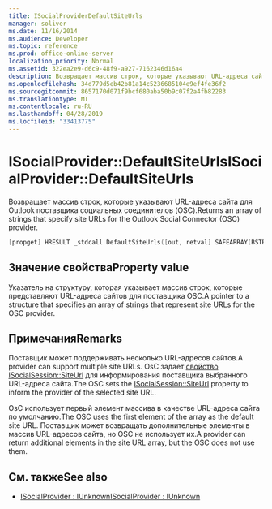 ```yaml
---
title: ISocialProviderDefaultSiteUrls
manager: soliver
ms.date: 11/16/2014
ms.audience: Developer
ms.topic: reference
ms.prod: office-online-server
localization_priority: Normal
ms.assetid: 322ea2e9-d6c9-48f9-a927-7162346d16a4
description: Возвращает массив строк, которые указывают URL-адреса сайта для Outlook поставщика социальных соединителов (OSC).
ms.openlocfilehash: 34d779d5eb42b81a14c5236685104e9ef4fe36f2
ms.sourcegitcommit: 8657170d071f9bcf680aba50b9c07f2a4fb82283
ms.translationtype: MT
ms.contentlocale: ru-RU
ms.lasthandoff: 04/28/2019
ms.locfileid: "33413775"
---
```

# <a name="isocialproviderdefaultsiteurls"></a><span data-ttu-id="0d4cd-103">ISocialProvider::DefaultSiteUrls</span><span class="sxs-lookup"><span data-stu-id="0d4cd-103">ISocialProvider::DefaultSiteUrls</span></span>

<span data-ttu-id="0d4cd-104">Возвращает массив строк, которые указывают URL-адреса сайта для Outlook поставщика социальных соединителов (OSC).</span><span class="sxs-lookup"><span data-stu-id="0d4cd-104">Returns an array of strings that specify site URLs for the Outlook Social Connector (OSC) provider.</span></span>
  
```cpp
[propget] HRESULT _stdcall DefaultSiteUrls([out, retval] SAFEARRAY(BSTR)* siteUrls);
```

## <a name="property-value"></a><span data-ttu-id="0d4cd-105">Значение свойства</span><span class="sxs-lookup"><span data-stu-id="0d4cd-105">Property value</span></span>

<span data-ttu-id="0d4cd-106">Указатель на структуру, которая указывает массив строк, которые представляют URL-адреса сайтов для поставщика OSC.</span><span class="sxs-lookup"><span data-stu-id="0d4cd-106">A pointer to a structure that specifies an array of strings that represent site URLs for the OSC provider.</span></span>
  
## <a name="remarks"></a><span data-ttu-id="0d4cd-107">Примечания</span><span class="sxs-lookup"><span data-stu-id="0d4cd-107">Remarks</span></span>

<span data-ttu-id="0d4cd-108">Поставщик может поддерживать несколько URL-адресов сайтов.</span><span class="sxs-lookup"><span data-stu-id="0d4cd-108">A provider can support multiple site URLs.</span></span> <span data-ttu-id="0d4cd-109">OsC задает [свойство ISocialSession::SiteUrl](isocialsession-siteurl.md) для информирования поставщика выбранного URL-адреса сайта.</span><span class="sxs-lookup"><span data-stu-id="0d4cd-109">The OSC sets the [ISocialSession::SiteUrl](isocialsession-siteurl.md) property to inform the provider of the selected site URL.</span></span> 
  
<span data-ttu-id="0d4cd-110">OsC использует первый элемент массива в качестве URL-адреса сайта по умолчанию.</span><span class="sxs-lookup"><span data-stu-id="0d4cd-110">The OSC uses the first element of the array as the default site URL.</span></span> <span data-ttu-id="0d4cd-111">Поставщик может возвращать дополнительные элементы в массив URL-адресов сайта, но OSC не использует их.</span><span class="sxs-lookup"><span data-stu-id="0d4cd-111">A provider can return additional elements in the site URL array, but the OSC does not use them.</span></span> 
  
## <a name="see-also"></a><span data-ttu-id="0d4cd-112">См. также</span><span class="sxs-lookup"><span data-stu-id="0d4cd-112">See also</span></span>

- [<span data-ttu-id="0d4cd-113">ISocialProvider : IUnknown</span><span class="sxs-lookup"><span data-stu-id="0d4cd-113">ISocialProvider : IUnknown</span></span>](isocialprovideriunknown.md)

